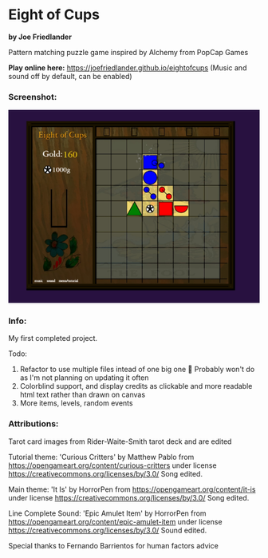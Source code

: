 # Eight of Cups 
**by Joe Friedlander**

Pattern matching puzzle game inspired by Alchemy from PopCap Games

**Play online here:**  https://joefriedlander.github.io/eightofcups (Music and sound off by default, can be enabled)

### Screenshot:
![Screenshot](demo/EightOfCupsGameplay.png)

### Info:
My first completed project.

Todo:
1. Refactor to use multiple files intead of one big one :slightly_smiling_face: Probably won't do as I'm not planning on updating it often
2. Colorblind support, and display credits as clickable and more readable html text rather than drawn on canvas
3. More items, levels, random events

### Attributions:

Tarot card images from Rider-Waite-Smith tarot deck and are edited

Tutorial theme: 'Curious Critters' by Matthew Pablo from
https://opengameart.org/content/curious-critters
under license https://creativecommons.org/licenses/by/3.0/
Song edited.

Main theme: 'It Is' by HorrorPen from
https://opengameart.org/content/it-is
under license https://creativecommons.org/licenses/by/3.0/
Song edited.

Line Complete Sound: 'Epic Amulet Item' by HorrorPen from
https://opengameart.org/content/epic-amulet-item
under license https://creativecommons.org/licenses/by/3.0/
Sound edited.

Special thanks to Fernando Barrientos for human factors advice